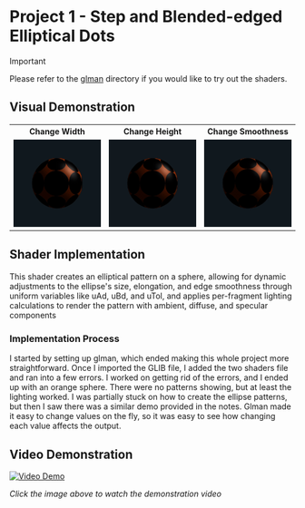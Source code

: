 # Project 1 - Step and Blended-edged Elliptical Dots

> [!IMPORTANT]
> Please refer to the [glman](./glman) directory if you would like to try out the shaders.

## Visual Demonstration

<table style="width:100%; table-layout: fixed;">
  <tr>
    <th style="width:33.33%;">Change Width</th>
    <th style="width:33.33%;">Change Height</th>
    <th style="width:33.33%;">Change Smoothness</th>
  </tr>
  <tr>
    <td align="center"><img src="https://github.com/johnklucinec/Computer-Graphics-Shaders/blob/main/.images/width.gif?raw=true" width="200"></td>
    <td align="center"><img src="https://github.com/johnklucinec/Computer-Graphics-Shaders/blob/main/.images/height.gif?raw=true" width="200"></td>
    <td align="center"><img src="https://github.com/johnklucinec/Computer-Graphics-Shaders/blob/main/.images/blur.gif?raw=true" width="200"></td>
  </tr>
</table>


## Shader Implementation

This shader creates an elliptical pattern on a sphere, allowing for dynamic adjustments to the ellipse's size, elongation, and edge smoothness through uniform variables like uAd, uBd, and uTol, and applies per-fragment lighting calculations to render the pattern with ambient, diffuse, and specular components

### Implementation Process

I started by setting up glman, which ended making this whole project more straightforward. Once I
imported the GLIB file, I added the two shaders file and ran into a few errors. I worked on getting rid of the
errors, and I ended up with an orange sphere. There were no patterns showing, but at least the lighting
worked. I was partially stuck on how to create the ellipse patterns, but then I saw there was a similar
demo provided in the notes. Glman made it easy to change values on the fly, so it was easy to see how
changing each value affects the output.

## Video Demonstration

[![Video Demo](https://img.youtube.com/vi/QmyBkErh0g0/0.jpg)](https://www.youtube.com/watch?v=QmyBkErh0g0)

*Click the image above to watch the demonstration video*
